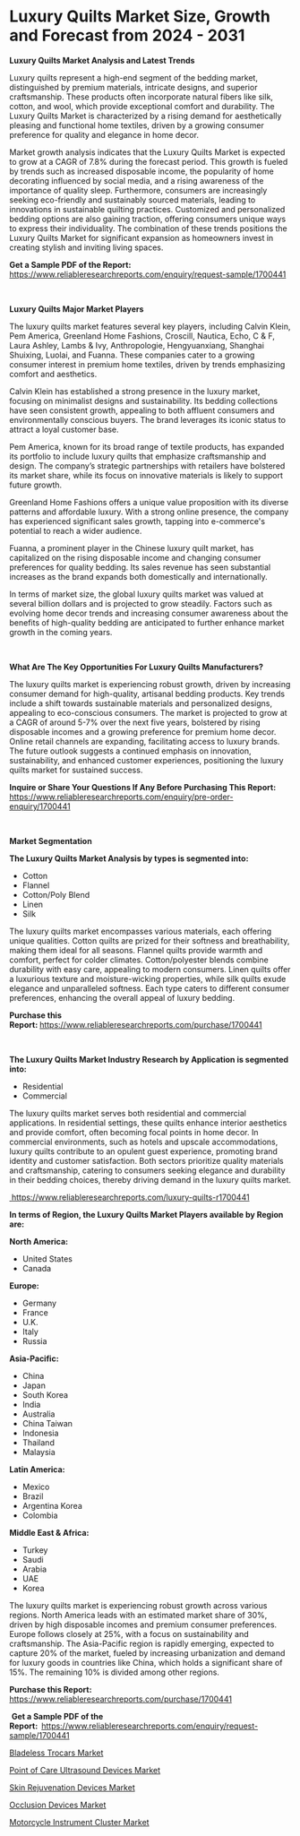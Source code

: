 <p><h1>Luxury Quilts Market Size, Growth and Forecast from 2024 - 2031</h1></p><p><strong>Luxury Quilts Market Analysis and Latest Trends</strong></p>
<p><p>Luxury quilts represent a high-end segment of the bedding market, distinguished by premium materials, intricate designs, and superior craftsmanship. These products often incorporate natural fibers like silk, cotton, and wool, which provide exceptional comfort and durability. The Luxury Quilts Market is characterized by a rising demand for aesthetically pleasing and functional home textiles, driven by a growing consumer preference for quality and elegance in home decor.</p><p>Market growth analysis indicates that the Luxury Quilts Market is expected to grow at a CAGR of 7.8% during the forecast period. This growth is fueled by trends such as increased disposable income, the popularity of home decorating influenced by social media, and a rising awareness of the importance of quality sleep. Furthermore, consumers are increasingly seeking eco-friendly and sustainably sourced materials, leading to innovations in sustainable quilting practices. Customized and personalized bedding options are also gaining traction, offering consumers unique ways to express their individuality. The combination of these trends positions the Luxury Quilts Market for significant expansion as homeowners invest in creating stylish and inviting living spaces.</p></p>
<p><strong>Get a Sample PDF of the Report:&nbsp;</strong> <a href="https://www.reliableresearchreports.com/enquiry/request-sample/1700441?utm_campaign=1588&utm_medium=2&utm_source=Github&utm_content=ia&utm_term=21102024&utm_id=luxury-quilts">https://www.reliableresearchreports.com/enquiry/request-sample/1700441</a></p>
<p>&nbsp;</p>
<p><strong>Luxury Quilts Major Market Players</strong></p>
<p><p>The luxury quilts market features several key players, including Calvin Klein, Pem America, Greenland Home Fashions, Croscill, Nautica, Echo, C & F, Laura Ashley, Lambs & Ivy, Anthropologie, Hengyuanxiang, Shanghai Shuixing, Luolai, and Fuanna. These companies cater to a growing consumer interest in premium home textiles, driven by trends emphasizing comfort and aesthetics.</p><p>Calvin Klein has established a strong presence in the luxury market, focusing on minimalist designs and sustainability. Its bedding collections have seen consistent growth, appealing to both affluent consumers and environmentally conscious buyers. The brand leverages its iconic status to attract a loyal customer base.</p><p>Pem America, known for its broad range of textile products, has expanded its portfolio to include luxury quilts that emphasize craftsmanship and design. The company’s strategic partnerships with retailers have bolstered its market share, while its focus on innovative materials is likely to support future growth.</p><p>Greenland Home Fashions offers a unique value proposition with its diverse patterns and affordable luxury. With a strong online presence, the company has experienced significant sales growth, tapping into e-commerce's potential to reach a wider audience.</p><p>Fuanna, a prominent player in the Chinese luxury quilt market, has capitalized on the rising disposable income and changing consumer preferences for quality bedding. Its sales revenue has seen substantial increases as the brand expands both domestically and internationally.</p><p>In terms of market size, the global luxury quilts market was valued at several billion dollars and is projected to grow steadily. Factors such as evolving home decor trends and increasing consumer awareness about the benefits of high-quality bedding are anticipated to further enhance market growth in the coming years.</p></p>
<p>&nbsp;</p>
<p><strong>What Are The Key Opportunities For Luxury Quilts Manufacturers?</strong></p>
<p><p>The luxury quilts market is experiencing robust growth, driven by increasing consumer demand for high-quality, artisanal bedding products. Key trends include a shift towards sustainable materials and personalized designs, appealing to eco-conscious consumers. The market is projected to grow at a CAGR of around 5-7% over the next five years, bolstered by rising disposable incomes and a growing preference for premium home decor. Online retail channels are expanding, facilitating access to luxury brands. The future outlook suggests a continued emphasis on innovation, sustainability, and enhanced customer experiences, positioning the luxury quilts market for sustained success.</p></p>
<p><strong>Inquire or Share Your Questions If Any Before Purchasing This Report:</strong> <a href="https://www.reliableresearchreports.com/enquiry/pre-order-enquiry/1700441?utm_campaign=1588&utm_medium=2&utm_source=Github&utm_content=ia&utm_term=21102024&utm_id=luxury-quilts">https://www.reliableresearchreports.com/enquiry/pre-order-enquiry/1700441</a></p>
<p>&nbsp;</p>
<p><strong>Market Segmentation</strong></p>
<p><strong>The Luxury Quilts Market Analysis by types is segmented into:</strong></p>
<p><ul><li>Cotton</li><li>Flannel</li><li>Cotton/Poly Blend</li><li>Linen</li><li>Silk</li></ul></p>
<p><p>The luxury quilts market encompasses various materials, each offering unique qualities. Cotton quilts are prized for their softness and breathability, making them ideal for all seasons. Flannel quilts provide warmth and comfort, perfect for colder climates. Cotton/polyester blends combine durability with easy care, appealing to modern consumers. Linen quilts offer a luxurious texture and moisture-wicking properties, while silk quilts exude elegance and unparalleled softness. Each type caters to different consumer preferences, enhancing the overall appeal of luxury bedding.</p></p>
<p><strong>Purchase this Report:&nbsp;</strong><a href="https://www.reliableresearchreports.com/purchase/1700441?utm_campaign=1588&utm_medium=2&utm_source=Github&utm_content=ia&utm_term=21102024&utm_id=luxury-quilts">https://www.reliableresearchreports.com/purchase/1700441</a></p>
<p>&nbsp;</p>
<p><strong>The Luxury Quilts Market Industry Research by Application is segmented into:</strong></p>
<p><ul><li>Residential</li><li>Commercial</li></ul></p>
<p><p>The luxury quilts market serves both residential and commercial applications. In residential settings, these quilts enhance interior aesthetics and provide comfort, often becoming focal points in home decor. In commercial environments, such as hotels and upscale accommodations, luxury quilts contribute to an opulent guest experience, promoting brand identity and customer satisfaction. Both sectors prioritize quality materials and craftsmanship, catering to consumers seeking elegance and durability in their bedding choices, thereby driving demand in the luxury quilts market.</p></p>
<p><a href="https://www.reliableresearchreports.com/luxury-quilts-r1700441?utm_campaign=1588&utm_medium=2&utm_source=Github&utm_content=ia&utm_term=21102024&utm_id=luxury-quilts">&nbsp;https://www.reliableresearchreports.com/luxury-quilts-r1700441</a></p>
<p><strong>In terms of Region, the Luxury Quilts Market Players available by Region are:</strong></p>
<p>
    <p> <strong> North America: </strong>
        <ul>
            <li>United States</li>
            <li>Canada</li>
        </ul>
        </p> 
    <p> <strong> Europe: </strong>
        <ul>
            <li>Germany</li>
            <li>France</li>
            <li>U.K.</li>
            <li>Italy</li>
            <li>Russia</li>
        </ul>
        </p> 
    <p> <strong> Asia-Pacific: </strong>
        <ul>
            <li>China</li>
            <li>Japan</li>
            <li>South Korea</li>
            <li>India</li>
            <li>Australia</li>
            <li>China Taiwan</li>
            <li>Indonesia</li>
            <li>Thailand</li>
            <li>Malaysia</li>
        </ul>
        </p> 
    <p> <strong> Latin America: </strong>
        <ul>
            <li>Mexico</li>
            <li>Brazil</li>
            <li>Argentina Korea</li>
            <li>Colombia</li>
        </ul>
        </p> 
    <p> <strong> Middle East & Africa: </strong>
        <ul>
            <li>Turkey</li>
            <li>Saudi</li>
            <li>Arabia</li>
            <li>UAE</li>
            <li>Korea</li>
        </ul>
    </p>
    </p>
<p><p>The luxury quilts market is experiencing robust growth across various regions. North America leads with an estimated market share of 30%, driven by high disposable incomes and premium consumer preferences. Europe follows closely at 25%, with a focus on sustainability and craftsmanship. The Asia-Pacific region is rapidly emerging, expected to capture 20% of the market, fueled by increasing urbanization and demand for luxury goods in countries like China, which holds a significant share of 15%. The remaining 10% is divided among other regions.</p></p>
<p><strong>Purchase this Report: </strong><a href="https://www.reliableresearchreports.com/purchase/1700441?utm_campaign=1588&utm_medium=2&utm_source=Github&utm_content=ia&utm_term=21102024&utm_id=luxury-quilts">https://www.reliableresearchreports.com/purchase/1700441</a></p>
<p>&nbsp;<strong>Get a Sample PDF of the Report:&nbsp;&nbsp;</strong><a href="https://www.reliableresearchreports.com/enquiry/request-sample/1700441?utm_campaign=1588&utm_medium=2&utm_source=Github&utm_content=ia&utm_term=21102024&utm_id=luxury-quilts">https://www.reliableresearchreports.com/enquiry/request-sample/1700441</a></p>
<p><strong></strong></p>
<p><p><a href="https://www.linkedin.com/pulse/bladeless-trocars-market-matrix-applications-types-cagr-rvxle?utm_campaign=1588&utm_medium=2&utm_source=Github&utm_content=ia&utm_term=21102024&utm_id=luxury-quilts">Bladeless Trocars Market</a></p><p><a href="https://www.linkedin.com/pulse/point-care-ultrasound-devices-market-trends-insights-type-ssuue?utm_campaign=1588&utm_medium=2&utm_source=Github&utm_content=ia&utm_term=21102024&utm_id=luxury-quilts">Point of Care Ultrasound Devices Market</a></p><p><a href="https://www.linkedin.com/pulse/investing-skin-rejuvenation-devices-market-trends-leading-1q9me?utm_campaign=1588&utm_medium=2&utm_source=Github&utm_content=ia&utm_term=21102024&utm_id=luxury-quilts">Skin Rejuvenation Devices Market</a></p><p><a href="https://www.linkedin.com/pulse/analyzing-global-occlusion-devices-market-growth-prospects-yt99e?utm_campaign=1588&utm_medium=2&utm_source=Github&utm_content=ia&utm_term=21102024&utm_id=luxury-quilts">Occlusion Devices Market</a></p><p><a href="https://github.com/mauripalmi/Market-Research-Report-List-5/blob/main/motorcycle-instrument-cluster-market.md?utm_campaign=1588&utm_medium=2&utm_source=Github&utm_content=ia&utm_term=21102024&utm_id=luxury-quilts">Motorcycle Instrument Cluster Market</a></p></p>